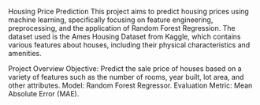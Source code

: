 Housing Price Prediction
This project aims to predict housing prices using machine learning, specifically focusing on feature engineering, preprocessing, and the application of Random Forest Regression. The dataset used is the Ames Housing Dataset from Kaggle, which contains various features about houses, including their physical characteristics and amenities.

Project Overview
Objective: Predict the sale price of houses based on a variety of features such as the number of rooms, year built, lot area, and other attributes.
Model: Random Forest Regressor.
Evaluation Metric: Mean Absolute Error (MAE).
